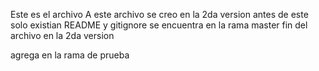 Este es el archivo A
este archivo se creo en la 2da version 
antes de este solo existian README y gitignore
se encuentra en la rama master
fin del archivo en la 2da version

agrega en la rama de prueba